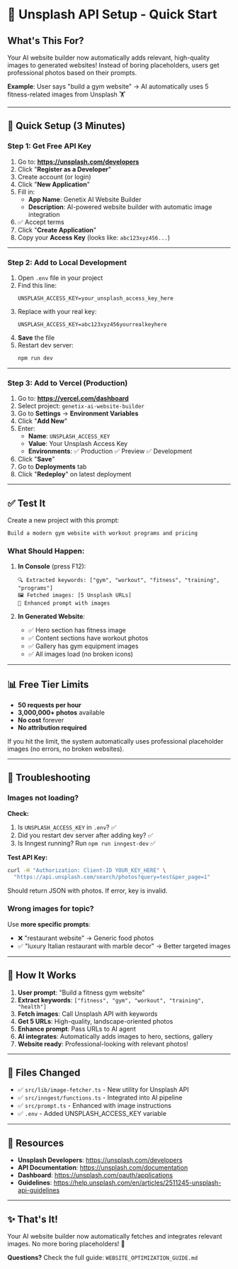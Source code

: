 # 🎨 Unsplash API Setup - Quick Start

## What's This For?

Your AI website builder now automatically adds relevant, high-quality images to generated websites! Instead of boring placeholders, users get professional photos based on their prompts.

**Example**: User says "build a gym website" → AI automatically uses 5 fitness-related images from Unsplash 🏋️

---

## 🚀 Quick Setup (3 Minutes)

### Step 1: Get Free API Key

1. Go to: **https://unsplash.com/developers**
2. Click "**Register as a Developer**"
3. Create account (or login)
4. Click "**New Application**"
5. Fill in:
   - **App Name**: Genetix AI Website Builder
   - **Description**: AI-powered website builder with automatic image integration
6. ✅ Accept terms
7. Click "**Create Application**"
8. Copy your **Access Key** (looks like: `abc123xyz456...`)

---

### Step 2: Add to Local Development

1. Open `.env` file in your project
2. Find this line:
   ```
   UNSPLASH_ACCESS_KEY=your_unsplash_access_key_here
   ```
3. Replace with your real key:
   ```
   UNSPLASH_ACCESS_KEY=abc123xyz456yourrealkeyhere
   ```
4. **Save** the file
5. Restart dev server:
   ```bash
   npm run dev
   ```

---

### Step 3: Add to Vercel (Production)

1. Go to: **https://vercel.com/dashboard**
2. Select project: `genetix-ai-website-builder`
3. Go to **Settings** → **Environment Variables**
4. Click "**Add New**"
5. Enter:
   - **Name**: `UNSPLASH_ACCESS_KEY`
   - **Value**: Your Unsplash Access Key
   - **Environments**: ✅ Production ✅ Preview ✅ Development
6. Click "**Save**"
7. Go to **Deployments** tab
8. Click "**Redeploy**" on latest deployment

---

## ✅ Test It

Create a new project with this prompt:
```
Build a modern gym website with workout programs and pricing
```

### What Should Happen:

1. **In Console** (press F12):
   ```
   🔍 Extracted keywords: ["gym", "workout", "fitness", "training", "programs"]
   🖼️ Fetched images: [5 Unsplash URLs]
   📝 Enhanced prompt with images
   ```

2. **In Generated Website**:
   - ✅ Hero section has fitness image
   - ✅ Content sections have workout photos
   - ✅ Gallery has gym equipment images
   - ✅ All images load (no broken icons)

---

## 📊 Free Tier Limits

- **50 requests per hour**
- **3,000,000+ photos** available
- **No cost** forever
- **No attribution required**

If you hit the limit, the system automatically uses professional placeholder images (no errors, no broken websites).

---

## 🐛 Troubleshooting

### Images not loading?

**Check:**
1. Is `UNSPLASH_ACCESS_KEY` in `.env`? ✅
2. Did you restart dev server after adding key? ✅
3. Is Inngest running? Run `npm run inngest-dev` ✅

**Test API Key:**
```bash
curl -H "Authorization: Client-ID YOUR_KEY_HERE" \
  "https://api.unsplash.com/search/photos?query=test&per_page=1"
```

Should return JSON with photos. If error, key is invalid.

### Wrong images for topic?

Use **more specific prompts**:
- ❌ "restaurant website" → Generic food photos
- ✅ "luxury Italian restaurant with marble decor" → Better targeted images

---

## 🎯 How It Works

1. **User prompt**: "Build a fitness gym website"
2. **Extract keywords**: `["fitness", "gym", "workout", "training", "health"]`
3. **Fetch images**: Call Unsplash API with keywords
4. **Get 5 URLs**: High-quality, landscape-oriented photos
5. **Enhance prompt**: Pass URLs to AI agent
6. **AI integrates**: Automatically adds images to hero, sections, gallery
7. **Website ready**: Professional-looking with relevant photos!

---

## 📝 Files Changed

- ✅ `src/lib/image-fetcher.ts` - New utility for Unsplash API
- ✅ `src/inngest/functions.ts` - Integrated into AI pipeline
- ✅ `src/prompt.ts` - Enhanced with image instructions
- ✅ `.env` - Added UNSPLASH_ACCESS_KEY variable

---

## 🔗 Resources

- **Unsplash Developers**: https://unsplash.com/developers
- **API Documentation**: https://unsplash.com/documentation
- **Dashboard**: https://unsplash.com/oauth/applications
- **Guidelines**: https://help.unsplash.com/en/articles/2511245-unsplash-api-guidelines

---

## ✨ That's It!

Your AI website builder now automatically fetches and integrates relevant images. No more boring placeholders! 🎉

**Questions?** Check the full guide: `WEBSITE_OPTIMIZATION_GUIDE.md`
